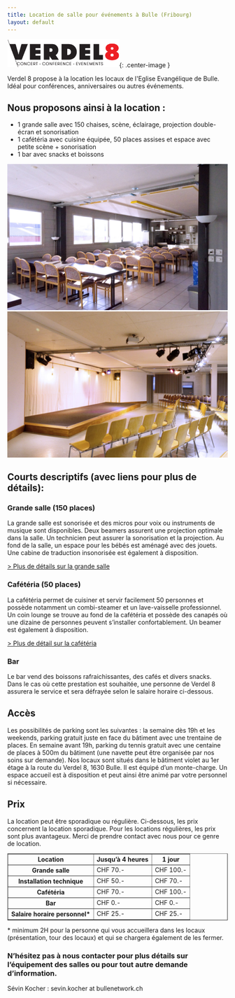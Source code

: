 ```yaml
---
title: Location de salle pour événements à Bulle (Fribourg)
layout: default
---
```


![](assets/images/logo-verdel8.png){: .center-image }

Verdel 8 propose à la location les locaux de l'Eglise Evangélique de Bulle. Idéal pour conférences, anniversaires ou autres événements.
  
 
## Nous proposons ainsi à la location :
-	1 grande salle avec 150 chaises, scène, éclairage, projection double-écran et sonorisation
-	1 cafétéria avec cuisine équipée, 50 places assises et espace avec petite scène + sonorisation
-	1 bar avec snacks et boissons

<div class="row2">
  <div><img src="assets/images/cafet/DSC_7073.jpg"></div>
  <div><img src="assets/images/grandesalle/DSC_7139.jpg"></div>
</div>

## Courts descriptifs (avec liens pour plus de détails):

### Grande salle (150 places)
La grande salle est sonorisée et des micros pour voix ou instruments de musique sont disponibles. Deux beamers assurent une projection optimale dans la salle. Un technicien peut assurer la sonorisation et la projection. Au fond de la salle, un espace pour les bébés est aménagé avec des jouets. Une cabine de traduction insonorisée est également à disposition.

[> Plus de détails sur la grande salle](grandesalle)

### Cafétéria (50 places)
La cafétéria permet de cuisiner et servir facilement 50 personnes et possède notamment un combi-steamer et un lave-vaisselle professionnel. Un coin lounge se trouve au fond de la cafétéria et possède des canapés où une dizaine de personnes peuvent s’installer confortablement. Un beamer est également à disposition.

[> Plus de détail sur la cafétéria](cafeteria) 

### Bar
Le bar vend des boissons rafraichissantes, des cafés et divers snacks. Dans le cas où cette prestation est souhaitée, une personne de Verdel 8 assurera le service et sera défrayée selon le salaire horaire ci-dessous.

## Accès
Les possibilités de parking sont les suivantes : la semaine dès 19h et les weekends, parking gratuit juste en face du bâtiment avec une trentaine de places. En semaine avant 19h, parking du tennis gratuit avec une centaine de places à 500m du bâtiment (une navette peut être organisée par nos soins sur demande).
Nos locaux sont situés dans le bâtiment violet au 1er étage à la route du Verdel 8, 1630 Bulle. Il est équipé d’un monte-charge. Un espace accueil est à disposition et peut ainsi être animé par votre personnel si nécessaire.

## Prix
La location peut être sporadique ou régulière. Ci-dessous, les prix concernent la location sporadique. Pour les locations régulières, les prix sont plus avantageux. Merci de prendre contact avec nous pour ce genre de location.
<TABLE BORDER="1"> 
  <TR>
 <TH><b>Location </b> </TH> 
 <TH><b>Jusqu’à 4 heures</b></TH> 
 <TH><b>1 jour</b></TH> 
  </TR> 
  <TR> 
 <TH> <b>Grande salle</b> </TH> 
 <TD> CHF 70.- </TD> 
 <TD> CHF 100.- </TD> 
  </TR> 
  <TR> 
<TH> <b>Installation technique</b> </TH> 
 <TD> CHF 50.- </TD> 
 <TD> CHF 70.- </TD> 
  </TR> 
  <TR> 
 <TH> <b>Cafétéria</b></TH> 
 <TD> CHF 70.- </TD> 
 <TD> CHF 100.- </TD> 
  </TR> 
  <TR> 
<TH> <b>Bar</b> </TH> 
 <TD> CHF 0.- </TD> 
 <TD> CHF 0.- </TD> 
  </TR> 
  <TR> 
<TH> <b>Salaire horaire personnel* </b></TH> 
 <TD> CHF 25.- </TD> 
 <TD> CHF 25.- </TD> 
  </TR>
</TABLE>
* minimum 2H pour la personne qui vous accueillera dans les locaux (présentation, tour des locaux) et qui se chargera également de les fermer.

### N’hésitez pas à nous contacter pour plus détails sur l’équipement des salles ou pour tout autre demande d’information.
Sévin Kocher : sevin.kocher at bullenetwork.ch